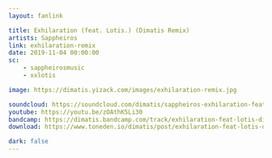 ```yaml
---
layout: fanlink

title: Exhilaration (feat. Lotis.) (Dimatis Remix)
artists: Sappheiros
link: exhilaration-remix
date: 2019-11-04 00:00:00
sc:
    - sappheirosmusic
    - xxlotis

image: https://dimatis.yizack.com/images/exhilaration-remix.jpg

soundcloud: https://soundcloud.com/dimatis/sappheiros-exhilaration-feat-lotis-dimatis-remix
youtube: https://youtu.be/zOAthK5Li30
bandcamp: https://dimatis.bandcamp.com/track/exhilaration-feat-lotis-dimatis-remix
download: https://www.toneden.io/dimatis/post/exhilaration-feat-lotis-dimatis-remix

dark: false
---
```

